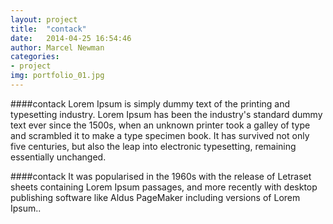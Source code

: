 ```yaml
---
layout: project
title:  "contack"
date:   2014-04-25 16:54:46
author: Marcel Newman
categories:
- project
img: portfolio_01.jpg
---
```

####contack
Lorem Ipsum is simply dummy text of the printing and typesetting industry. Lorem Ipsum has been the industry's standard dummy text ever since the 1500s, when an unknown printer took a galley of type and scrambled it to make a type specimen book. It has survived not only five centuries, but also the leap into electronic typesetting, remaining essentially unchanged.

####contack
It was popularised in the 1960s with the release of Letraset sheets containing Lorem Ipsum passages, and more recently with desktop publishing software like Aldus PageMaker including versions of Lorem Ipsum..
